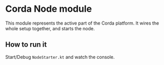 # Corda Node module

This module represents the active part of the Corda platform. It wires the whole setup together, and starts the node.

## How to run it

Start/Debug `NodeStarter.kt` and watch the console.